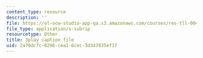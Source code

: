 ```yaml
---
content_type: resource
description: ''
file: https://ol-ocw-studio-app-qa.s3.amazonaws.com/courses/res-tll-004-stem-concept-videos-fall-2013/2a70dcfc0296cea16cec3d347835ef17_lGaMKrtiTc8.srt
file_type: application/x-subrip
resourcetype: Other
title: 3play caption file
uid: 2a70dcfc-0296-cea1-6cec-3d347835ef17
---
```

